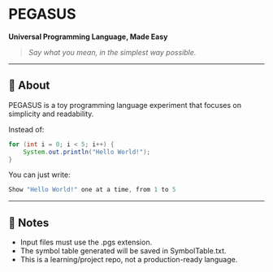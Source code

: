 # PEGASUS  
**Universal Programming Language, Made Easy**  

> *Say what you mean, in the simplest way possible.*  

---

## 📖 About
PEGASUS is a toy programming language experiment that focuses on simplicity and readability.   

Instead of:
```java
for (int i = 0; i < 5; i++) {
    System.out.println("Hello World!");
}
```

You can just write:

```java
Show "Hello World!" one at a time, from 1 to 5
```

---

## 📝 Notes
 - Input files must use the .pgs extension.
 - The symbol table generated will be saved in SymbolTable.txt.
 - This is a learning/project repo, not a production-ready language.






